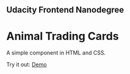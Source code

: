 ## Udacity Frontend Nanodegree

# Animal Trading Cards

A simple component in HTML and CSS.

Try it out: [Demo](https://rjsibon.github.io/udacity-p2a-animal-trading-cards)
